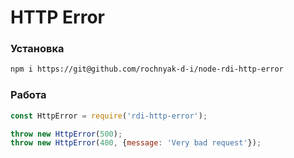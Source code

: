 # HTTP Error

### Установка
```bash
npm i https://git@github.com/rochnyak-d-i/node-rdi-http-error
```
### Работа
```js
const HttpError = require('rdi-http-error');

throw new HttpError(500);
throw new HttpError(400, {message: 'Very bad request'});
```
